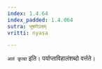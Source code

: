 ```yaml
---
index: 1.4.64
index_padded: 1.4.064
sutra: भूषणेऽलम्
vritti: nyasa

---
```

`अलं कृत्वा` इति। पर्याप्ताविहालंशब्दो वर्त्तते।